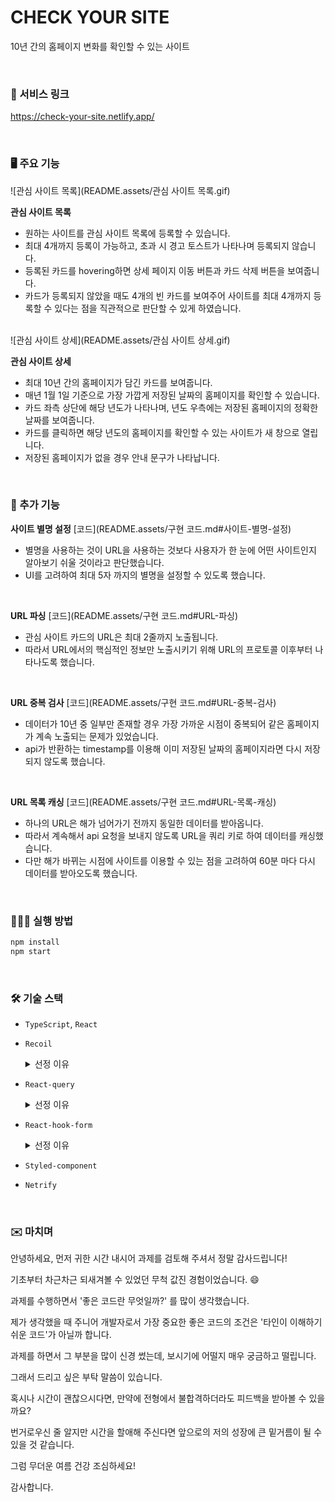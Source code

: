 # CHECK YOUR SITE

10년 간의 홈페이지 변화를 확인할 수 있는 사이트

<br/>

### 🚀 서비스 링크

https://check-your-site.netlify.app/

<br/>

### 🖥️ 주요 기능

![관심 사이트 목록](README.assets/관심 사이트 목록.gif)

**관심 사이트 목록**

- 원하는 사이트를 관심 사이트 목록에 등록할 수 있습니다.
- 최대 4개까지 등록이 가능하고, 초과 시 경고 토스트가 나타나며 등록되지 않습니다.
- 등록된 카드를 hovering하면 상세 페이지 이동 버튼과 카드 삭제 버튼을 보여줍니다.
- 카드가 등록되지 않았을 때도 4개의 빈 카드를 보여주어
    사이트를 최대 4개까지 등록할 수 있다는 점을 직관적으로 판단할 수 있게 하였습니다.

<br/>![관심 사이트 상세](README.assets/관심 사이트 상세.gif)

**관심 사이트 상세**

- 최대 10년 간의 홈페이지가 담긴 카드를 보여줍니다.
- 매년 1월 1일 기준으로 가장 가깝게 저장된 날짜의 홈페이지를 확인할 수 있습니다.
- 카드 좌측 상단에 해당 년도가 나타나며, 년도 우측에는 저장된 홈페이지의 정확한 날짜를 보여줍니다.
- 카드를 클릭하면 해당 년도의 홈페이지를 확인할 수 있는 사이트가 새 창으로 열립니다.
- 저장된 홈페이지가 없을 경우 안내 문구가 나타납니다.

<br/>

### 🔖 추가 기능

**사이트 별명 설정**  [코드](README.assets/구현 코드.md#사이트-별명-설정)

- 별명을 사용하는 것이 URL을 사용하는 것보다 사용자가 한 눈에 어떤 사이트인지 알아보기 쉬울 것이라고 판단했습니다.
- UI를 고려하여 최대 5자 까지의 별명을 설정할 수 있도록 했습니다.

<br/>

**URL 파싱**  [코드](README.assets/구현 코드.md#URL-파싱)

- 관심 사이트 카드의 URL은 최대 2줄까지 노출됩니다.
- 따라서 URL에서의 핵심적인 정보만 노출시키기 위해 URL의 프로토콜 이후부터 나타나도록 했습니다.

<br/>

**URL 중복 검사**  [코드](README.assets/구현 코드.md#URL-중복-검사)

- 데이터가 10년 중 일부만 존재할 경우 가장 가까운 시점이 중복되어 같은 홈페이지가 계속 노출되는 문제가 있었습니다.
- api가 반환하는 timestamp를 이용해 이미 저장된 날짜의 홈페이지라면 다시 저장되지 않도록 했습니다.

<br/>

**URL 목록 캐싱** [코드](README.assets/구현 코드.md#URL-목록-캐싱)

- 하나의 URL은 해가 넘어가기 전까지 동일한 데이터를 받아옵니다.
- 따라서 계속해서 api 요청을 보내지 않도록 URL을 쿼리 키로 하여 데이터를 캐싱했습니다.
- 다만 해가 바뀌는 시점에 사이트를 이용할 수 있는 점을 고려하여 60분 마다 다시 데이터를 받아오도록 했습니다.

<br/>

### 🧑🏻‍💻 실행 방법

```bash
npm install
npm start
```

<br/>

### 🛠️ 기술 스택

- `TypeScript`, `React`

- `Recoil`

    <details>
      <summary>선정 이유</summary>
      <div>
        본 과제에서는 전역으로 2가지의 상태를 관리합니다.
        (토스트를 띄우기 위한 toastState, 관심 목록을 관리하기 위한 wishlistState)<br/>
        따라서 많은 양의 보일러 플레이트 코드를 작성해야 하는 redux는 비효율적이라고 판단했습니다.<br/>
        또한 useContext는 상태가 변경될 경우 해당 상태를 구독하고 있는 컴포넌트와 그 하위 컴포넌트까지 리렌더링이 발생하므로,<br/>
        불필요한 리렌더링이 많이 발생할 것으로 예상했습니다.<br/>
        따라서 간편하게 상태를 관리할 수 있고, localStorage와의 연동이 쉬운 Recoil을 선정했습니다.
      </div>
    </details>

- `React-query`

    <details>
      <summary>선정 이유</summary>
      <div>
        상세 페이지에서 10년 간의 URL 데이터를 받아올 때 초기 로딩 시간이 길게는 3초 이상 소요됐습니다.<br/>
        데이터가 실시간으로 변동되지 않는다는 점을 고려했을 때 매번 api 요청을 보낼 필요가 없다고 생각했습니다.<br/>
        따라서 캐싱이 쉽고 staleTime을 관리할 수 있는 React-query를 선정했습니다.
      </div>
    </details>

- `React-hook-form`

    <details>
      <summary>선정 이유</summary>
      <div>
        useState를 통해 input과 value를 연동하면 state의 값이 변경될 때마다 컴포넌트가 리렌더링 되는 문제가 있습니다.<br/>
        React-hook-form은 비제어 컴포넌트로 동작하여 렌더링을 최소화할 수 있으며,<br/>
        유효성 검사를 위한 코드도 간단하게 작성할 수 있기 때문에 React-hook-form을 선정했습니다.
      </div>
    </details>

- `Styled-component`

- `Netrify`

<br/>

### ✉️ 마치며

안녕하세요, 먼저 귀한 시간 내시어 과제를 검토해 주셔서 정말 감사드립니다!

기초부터 차근차근 되새겨볼 수 있었던 무척 값진 경험이었습니다. 😄

과제를 수행하면서 '좋은 코드란 무엇일까?' 를 많이 생각했습니다.

제가 생각했을 때 주니어 개발자로서 가장 중요한 좋은 코드의 조건은 '타인이 이해하기 쉬운 코드'가 아닐까 합니다.

과제를 하면서 그 부분을 많이 신경 썼는데, 보시기에 어떨지 매우 궁금하고 떨립니다.

그래서 드리고 싶은 부탁 말씀이 있습니다.

혹시나 시간이 괜찮으시다면, 만약에 전형에서 불합격하더라도 피드백을 받아볼 수 있을까요?

번거로우신 줄 알지만 시간을 할애해 주신다면 앞으로의 저의 성장에 큰 밑거름이 될 수 있을 것 같습니다.

그럼 무더운 여름 건강 조심하세요!

감사합니다.

